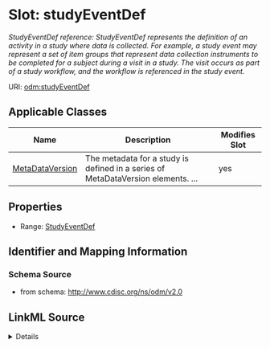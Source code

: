 # Slot: studyEventDef


_StudyEventDef reference: StudyEventDef represents the definition of an activity in a study where data is collected. For example, a study event may represent a set of item groups that represent data collection instruments to be completed for a subject during a visit in a study. The visit occurs as part of a study workflow, and the workflow is referenced in the study event._



URI: [odm:studyEventDef](http://www.cdisc.org/ns/odm/v2.0/studyEventDef)



<!-- no inheritance hierarchy -->




## Applicable Classes

| Name | Description | Modifies Slot |
| --- | --- | --- |
[MetaDataVersion](MetaDataVersion.md) | The metadata for a study is defined in a series of MetaDataVersion elements. ... |  yes  |







## Properties

* Range: [StudyEventDef](StudyEventDef.md)





## Identifier and Mapping Information







### Schema Source


* from schema: http://www.cdisc.org/ns/odm/v2.0




## LinkML Source

<details>
```yaml
name: studyEventDef
description: 'StudyEventDef reference: StudyEventDef represents the definition of
  an activity in a study where data is collected. For example, a study event may represent
  a set of item groups that represent data collection instruments to be completed
  for a subject during a visit in a study. The visit occurs as part of a study workflow,
  and the workflow is referenced in the study event.'
from_schema: http://www.cdisc.org/ns/odm/v2.0
rank: 1000
identifier: false
alias: studyEventDef
domain_of:
- MetaDataVersion
range: StudyEventDef

```
</details>